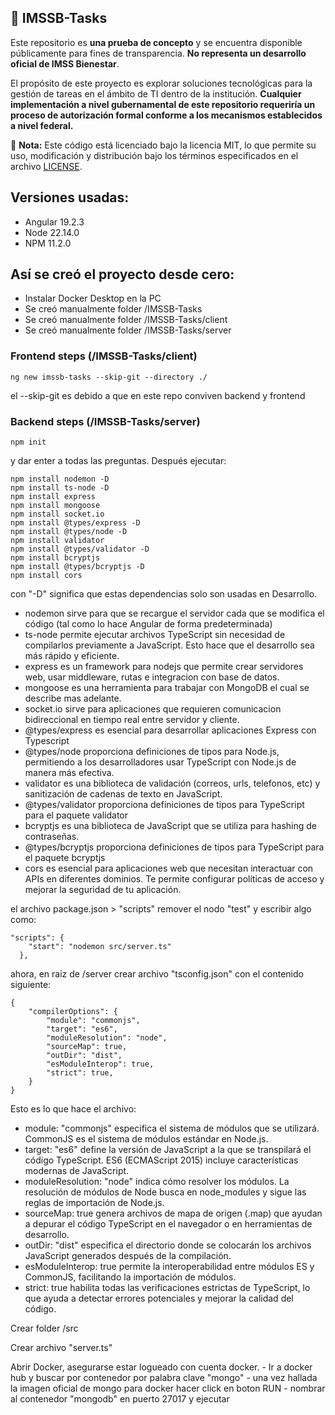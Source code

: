 
## 🚀 IMSSB-Tasks

Este repositorio es **una prueba de concepto** y se encuentra disponible públicamente para fines de transparencia. **No representa un desarrollo oficial de IMSS Bienestar**.

El propósito de este proyecto es explorar soluciones tecnológicas para la gestión de tareas en el ámbito de TI dentro de la institución. **Cualquier implementación a nivel gubernamental de este repositorio requeriría un proceso de autorización formal conforme a los mecanismos establecidos a nivel federal.**

📌 **Nota:** Este código está licenciado bajo la licencia MIT, lo que permite su uso, modificación y distribución bajo los términos especificados en el archivo [LICENSE](LICENSE).


## Versiones usadas:
- Angular 19.2.3
- Node 22.14.0
- NPM 11.2.0


## Así se creó el proyecto desde cero:

- Instalar Docker Desktop en la PC 
- Se creó manualmente folder /IMSSB-Tasks 
- Se creó manualmente folder /IMSSB-Tasks/client
- Se creó manualmente folder /IMSSB-Tasks/server


### Frontend steps (/IMSSB-Tasks/client) 

```
ng new imssb-tasks --skip-git --directory ./ 
```
el --skip-git es debido a que en este repo conviven backend y frontend

### Backend steps (/IMSSB-Tasks/server) 

```
npm init 
```

y dar enter a todas las preguntas. Después ejecutar:

```
npm install nodemon -D
npm install ts-node -D
npm install express
npm install mongoose
npm install socket.io
npm install @types/express -D
npm install @types/node -D
npm install validator 
npm install @types/validator -D
npm install bcryptjs
npm install @types/bcryptjs -D
npm install cors
```

con "-D" significa que estas dependencias solo son usadas en Desarrollo.

- nodemon sirve para que se recargue el servidor cada que se modifica el código (tal como lo hace Angular de forma predeterminada)
- ts-node permite ejecutar archivos TypeScript sin necesidad de compilarlos previamente a JavaScript. Esto hace que el desarrollo sea más rápido y eficiente. 
- express es un framework para nodejs que permite crear servidores web, usar middleware, rutas e integracion con base de datos.
- mongoose es una herramienta para trabajar con MongoDB el cual se describe mas adelante.
- socket.io sirve para aplicaciones que requieren comunicacion bidireccional en tiempo real entre servidor y cliente.
- @types/express es esencial para desarrollar aplicaciones Express con Typescript
- @types/node proporciona definiciones de tipos para Node.js, permitiendo a los desarrolladores usar TypeScript con Node.js de manera más efectiva.
- validator es una biblioteca de validación (correos, urls, telefonos, etc) y sanitización de cadenas de texto en JavaScript.
- @types/validator proporciona definiciones de tipos para TypeScript para el paquete validator
- bcryptjs es una biblioteca de JavaScript que se utiliza para hashing de contraseñas.
- @types/bcryptjs proporciona definiciones de tipos para TypeScript para el paquete bcryptjs
- cors es esencial para aplicaciones web que necesitan interactuar con APIs en diferentes dominios. Te permite configurar políticas de acceso y mejorar la seguridad de tu aplicación.

el archivo package.json > "scripts" remover el nodo "test" y escribir algo como:

```
"scripts": {
    "start": "nodemon src/server.ts"
  },
```

ahora, en raiz de /server crear archivo "tsconfig.json" con el contenido siguiente:
```
{
    "compilerOptions": {
        "module": "commonjs",
        "target": "es6",        
        "moduleResolution": "node",
        "sourceMap": true,
        "outDir": "dist",
        "esModuleInterop": true,
        "strict": true,
    }
}
```

Esto es lo que hace el archivo:

- module: "commonjs" especifica el sistema de módulos que se utilizará. CommonJS es el sistema de módulos estándar en Node.js.
- target: "es6" define la versión de JavaScript a la que se transpilará el código TypeScript. ES6 (ECMAScript 2015) incluye características modernas de JavaScript.
- moduleResolution: "node" indica cómo resolver los módulos. La resolución de módulos de Node busca en node_modules y sigue las reglas de importación de Node.js.
- sourceMap: true genera archivos de mapa de origen (.map) que ayudan a depurar el código TypeScript en el navegador o en herramientas de desarrollo.
- outDir: "dist" especifica el directorio donde se colocarán los archivos JavaScript generados después de la compilación.
- esModuleInterop: true permite la interoperabilidad entre módulos ES y CommonJS, facilitando la importación de módulos.
- strict: true habilita todas las verificaciones estrictas de TypeScript, lo que ayuda a detectar errores potenciales y mejorar la calidad del código.

Crear folder /src 

Crear archivo "server.ts"

Abrir Docker, asegurarse estar logueado con cuenta docker.
		- Ir a docker hub y buscar por contenedor por palabra clave "mongo"
		- una vez hallada la imagen oficial de mongo para docker hacer click en boton RUN
		- nombrar al contenedor "mongodb" en puerto 27017 y ejecutar
		





